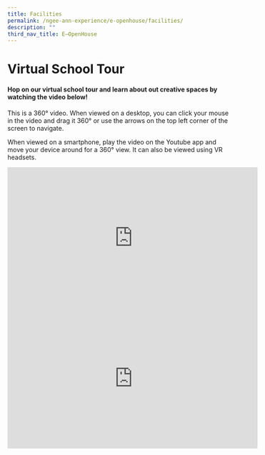 ```yaml
---
title: Facilities
permalink: /ngee-ann-experience/e-openhouse/facilities/
description: ""
third_nav_title: E–OpenHouse
---
```

# Virtual School Tour

#### Hop on our virtual school tour and learn about out creative spaces by watching the video below!
  
This is a 360° video. When viewed on a desktop, you can click your mouse in the video and drag it 360° or use the arrows on the top left corner of the screen to navigate.  
  
When viewed on a smartphone, play the video on the Youtube app and move your device around for a 360° view. It can also be viewed using VR headsets.

<iframe width="560" height="315" src="https://www.youtube.com/embed/wy6eCnHWuCk" title="YouTube video player" frameborder="0" allow="accelerometer; autoplay; clipboard-write; encrypted-media; gyroscope; picture-in-picture; web-share" allowfullscreen=""></iframe>

<br>

<iframe width="560" height="315" src="https://www.youtube.com/embed/lghUZFSTaYQ" title="YouTube video player" frameborder="0" allow="accelerometer; autoplay; clipboard-write; encrypted-media; gyroscope; picture-in-picture; web-share" allowfullscreen=""></iframe>
